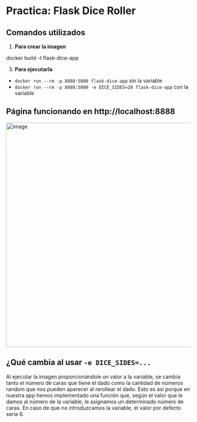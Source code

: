 # Practica: Flask Dice Roller

## Comandos utilizados

1. **Para crear la imagen**

docker build -t flask-dice-app

3. **Para ejecutarla**
- `docker run --rm -p 8888:5000 flask-dice-app` sin la variable
- `docker run --rm -p 8888:5000 -e DICE_SIDES=20 flask-dice-app` con la variable

## Página funcionando en http://localhost:8888

<img width="1012" height="612" alt="image" src="https://github.com/user-attachments/assets/e86fffe7-12be-4845-90c9-72ca41967df0" />

## ¿Qué cambia al usar `-e DICE_SIDES=...`
Al ejecutar la imagen proporcionándole un valor a la variable, se cambia tanto el número de caras que tiene el dado como la cantidad de números random que nos pueden aparecer al rerollear el dado. Esto es así porque en nuestra app hemos implementado una función que, según el valor que le damos al número de la variable, le asignamos un determinado número de caras. En caso de que no introduzcamos la variable, el valor por defecto sería 6.
